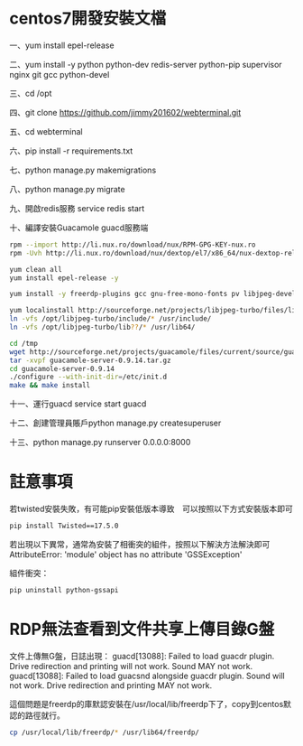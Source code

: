# centos7開發安裝文檔
一、yum install epel-release

二、yum install -y python python-dev redis-server python-pip supervisor nginx git gcc python-devel

三、cd /opt

四、git clone https://github.com/jimmy201602/webterminal.git

五、cd webterminal

六、pip install -r requirements.txt

七、python manage.py makemigrations

八、python manage.py migrate

九、開啟redis服務 service redis start

十、編譯安裝Guacamole guacd服務端
```sh
rpm --import http://li.nux.ro/download/nux/RPM-GPG-KEY-nux.ro
rpm -Uvh http://li.nux.ro/download/nux/dextop/el7/x86_64/nux-dextop-release-0-5.el7.nux.noarch.rpm

yum clean all
yum install epel-release -y

yum install -y freerdp-plugins gcc gnu-free-mono-fonts pv libjpeg-devel freerdp-devel libssh2-devel libvorbis-devel libwebp-devel pulseaudio-libs-devel libvncserver-devel libssh-devel pango-devel ffmpeg ffmpeg-devel openssl-devel dialog libtelnet-devel wget cairo-devel libpng-devel uuid-devel

yum localinstall http://sourceforge.net/projects/libjpeg-turbo/files/libjpeg-turbo-official-1.5.2.x86_64.rpm -y
ln -vfs /opt/libjpeg-turbo/include/* /usr/include/
ln -vfs /opt/libjpeg-turbo/lib??/* /usr/lib64/

cd /tmp
wget http://sourceforge.net/projects/guacamole/files/current/source/guacamole-server-0.9.14.tar.gz
tar -xvpf guacamole-server-0.9.14.tar.gz
cd guacamole-server-0.9.14
./configure --with-init-dir=/etc/init.d
make && make install
```

十一、運行guacd service start guacd

十二、創建管理員賬戶python manage.py createsuperuser

十三、python manage.py runserver 0.0.0.0:8000

# 註意事項
若twisted安裝失敗，有可能pip安裝低版本導致　可以按照以下方式安裝版本即可
```sh
pip install Twisted==17.5.0
```
若出現以下異常，通常為安裝了相衝突的組件，按照以下解決方法解決即可
AttributeError: 'module' object has no attribute 'GSSException'

組件衝突：
```sh
pip uninstall python-gssapi
```

# RDP無法查看到文件共享上傳目錄G盤

文件上傳無G盤，日誌出現：
guacd[13088]: Failed to load guacdr plugin. Drive redirection and printing will not work. Sound MAY not work.
guacd[13088]: Failed to load guacsnd alongside guacdr plugin. Sound will not work. Drive redirection and printing MAY not work.

這個問題是freerdp的庫默認安裝在/usr/local/lib/freerdp下了，copy到centos默認的路徑就行。
```sh
cp /usr/local/lib/freerdp/* /usr/lib64/freerdp/
```